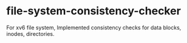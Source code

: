 # file-system-consistency-checker
For xv6 file system, Implemented consistency checks for data blocks, inodes, directories.
